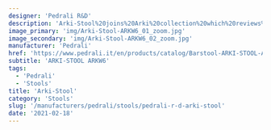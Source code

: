 ```yaml
---
designer: 'Pedrali R&D'
description: 'Arki-Stool%20joins%20Arki%20collection%20which%20reviews%20the%20industrial%20look%20in%20a%20functional%20way.%20A%20barstool%20with%20solid%20oak%20seat%20and%20legs%2C%20swivel%20and%20with%20gas%20lift%20device%2C%20to%20easily%20changes%20the%20height%20from%20650%20to%20755%20mm.%20A%20steel%20footrest%20on%20the%20legs%20creates%20a%20nice%20contrast%20to%20the%20naturalness%20of%20the%20wood.'
image_primary: 'img/Arki-Stool-ARKW6_01_zoom.jpg'
image_secondary: 'img/Arki-Stool-ARKW6_02_zoom.jpg'
manufacturer: 'Pedrali'
href: 'https://www.pedrali.it/en/products/catalog/Barstool-ARKI-STOOL-ARKW6/'
subtitle: 'ARKI-STOOL ARKW6'
tags:
  - 'Pedrali'
  - 'Stools'
title: 'Arki-Stool'
category: 'Stools'
slug: '/manufacturers/pedrali/stools/pedrali-r-d-arki-stool'
date: '2021-02-18'
---
```

